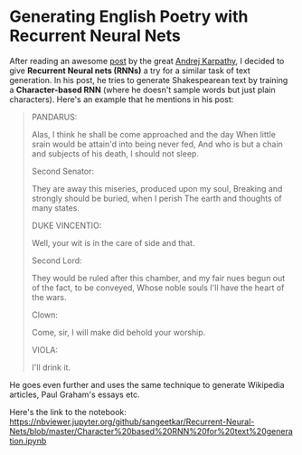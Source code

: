 # Generating English Poetry with Recurrent Neural Nets

 

 

After reading an awesome [post](http://karpathy.github.io/2015/05/21/rnn-effectiveness/) by the great [Andrej Karpathy](http://cs.stanford.edu/people/karpathy/), I decided to give **Recurrent Neural nets (RNNs)** a try for a similar task of text generation. In his post, he tries to generate Shakespearean text by training a **Character-based RNN** (where he doesn't sample words but just plain characters). Here's an example that he mentions in his post:

 

> PANDARUS:
>
> Alas, I think he shall be come approached and the day When
> little srain would be attain'd into being never fed, And who is but a
> chain and subjects of his death, I should not sleep.
>
> Second Senator: 
>
> They are away this miseries, produced upon my soul,
> Breaking and strongly should be buried, when I perish The earth and
> thoughts of many states.
> 
> DUKE VINCENTIO: 
>
> Well, your wit is in the care of side and that.
> 
> Second Lord: 
>
> They would be ruled after this chamber, and my fair nues
> begun out of the fact, to be conveyed, Whose noble souls I'll have the
> heart of the wars.
> 
> Clown: 
>
> Come, sir, I will make did behold your worship.
> 
> VIOLA: 
>
> I'll drink it.

 

He goes even further and uses the same technique to generate Wikipedia articles, Paul Graham's essays etc.

Here's the link to the notebook: 
https://nbviewer.jupyter.org/github/sangeetkar/Recurrent-Neural-Nets/blob/master/Character%20based%20RNN%20for%20text%20generation.ipynb

 
